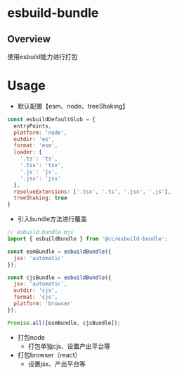 # esbuild-bundle

## Overview

使用esbuild能力进行打包

# Usage

- 默认配置【esm、node、treeShaking】

```js
const esbuildDefaultGlob = {
  entryPoints,
  platform: 'node',
  outdir: 'es',
  format: 'esm',
  loader: {
    '.ts': 'ts',
    '.tsx': 'tsx',
    '.js': 'js',
    '.jsx': 'jsx'
  },
  resolveExtensions: ['.tsx', '.ts', '.jsx', '.js'],
  treeShaking: true
}
```

- 引入bundle方法进行覆盖

```jsx
// esbuild.bundle.mjs
import { esbuildBundle } from '@cc/esbuild-bundle';

const esmBundle = esbuildBundle({
  jsx: 'automatic'
});

const cjsBundle = esbuildBundle({
  jsx: 'automatic',
  outdir: 'cjs',
  format: 'cjs',
  platform: 'browser'
});

Promise.all([esmBundle, cjsBundle]);
```

- 打包node
  - 打包单独cjs、设置产出平台等
- 打包browser（react）
  - 设置jsx、产出平台等

